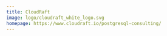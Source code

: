 ```yaml
---
title: CloudRaft
image: logo/cloudraft_white_logo.svg
homepage: https://www.cloudraft.io/postgresql-consulting/
---
```

